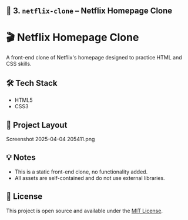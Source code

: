 



## 📁 3. `netflix-clone` – Netflix Homepage Clone


# 🎬 Netflix Homepage Clone

A front-end clone of Netflix's homepage designed to practice HTML and CSS skills.

## 🛠️ Tech Stack
- HTML5
- CSS3


## 📂 Project Layout
Screenshot 2025-04-04 205411.png


## 💡 Notes
- This is a static front-end clone, no functionality added.
- All assets are self-contained and do not use external libraries.

## 📄 License
This project is open source and available under the [MIT License](LICENSE).

